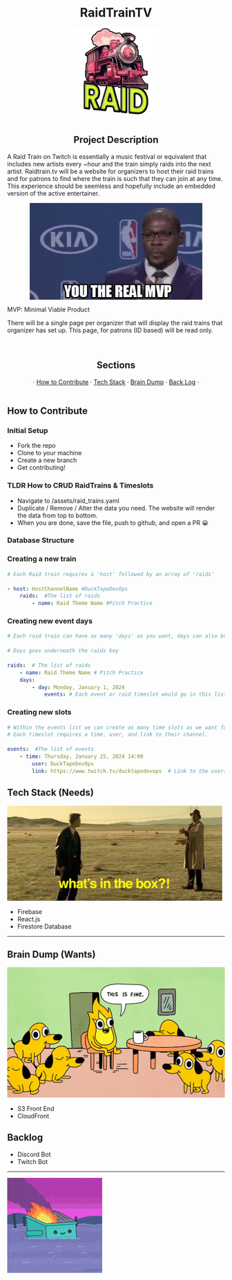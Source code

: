 <h1 align='center'>
    RaidTrainTV
</h1> 

<div align='center'>
    <img src='media\images\RaidTrain.png' width='200' align='center'>
</div>
<br />
<h2 align='center'>Project Description</h2>

A Raid Train on Twitch is essentially a music festival or equivalent that includes new artists every ~hour and the train simply raids into the next artist. Raidtrain.tv will be a website for organizers to host their raid trains and for patrons to find where the train is such that they can join at any time. This experience should be seemless and hopefully include an embedded version of the active entertainer.

<div align='center'>
    <img src='media/images/real-mvp.gif' width='400' align='center'>
</div>

MVP: Minimal Viable Product

There will be a single page per organizer that will display the raid trains that organizer has set up. This page, for patrons (ID based) will be read only.

<br />
<h2 align='center'>Sections</h2>
<div align='center'>
    ·
    <a href='#contribute'>How to Contribute</a>
    ·
    <a href='#tech-stack'>Tech Stack</a>
    ·
    <a href='#brain-dump'>Brain Dump</a>
    ·
    <a href='#backlog'>Back Log</a>
    ·
</div>
<br />

<h2 id='contribute'>How to Contribute</h2>
<h3>Initial Setup</h3>
<ul>
    <li>Fork the repo</li>
    <li>Clone to your machine</li>
    <li>Create a new branch</li>
    <li>Get contributing!</li>
</ul>

<h3>TLDR How to CRUD RaidTrains & Timeslots</h3>
    <ul>
        <li>Navigate to /assets/raid_trains.yaml</li>
        <li>Duplicate / Remove / Alter the data you need. The website will render the data from top to bottom.</li>
        <li>When you are done, save the file, push to github, and open a PR 😀</li>
    </ul>

<h3>Database Structure</h3>

<h3>Creating a new train</h3>

``` yaml
# Each Raid train requires a 'host' followed by an array of 'raids'

- host: HostChannelName #DuckTapeDevOps
    raids:  #The list of raids
        - name: Raid Theme Name #Pitch Practice
```

<h3>Creating new event days</h3>

``` yaml
# Each raid train can have as many 'days' as you want, days can also be a 'sub event' within the raid train

# Days goes underneath the raids key

raids:  # The list of raids
    - name: Raid Theme Name # Pitch Practice
    days:
        - day: Monday, January 1, 2024
            events: # Each event or raid timeslot would go in this list
```

<h3>Creating new slots</h3>

``` yaml
# Within the events list we can create as many time slots as we want for that event.
# Each timeslot requires a time, user, and link to their channel.

events:  #The list of events
    - time: Thursday, January 25, 2024 14:00
        user: DuckTapeDevOps
        link: https://www.twitch.tv/ducktapedevops  # Link to the users channel.
```



<h2 id='tech-stack'>Tech Stack (Needs)</h2>

![Alt Text](./media/images/surprise-whats-in-the-box.gif)

- Firebase
- React.js
- Firestore Database

------

<h2 id='brain-dump'>Brain Dump (Wants)</h2>

![Alt Text](./media/images/ThisIsFine.jpeg)

- S3 Front End
- CloudFront

<h2 id='backlog'>Backlog</h2>

- Discord Bot
- Twitch Bot

---
![Alt Text](./media/images/dumpsterfire-dumpster.gif)

